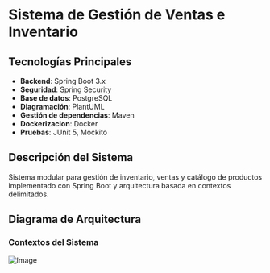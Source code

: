 # Sistema de Gestión de Ventas e Inventario

## Tecnologías Principales
- **Backend**: Spring Boot 3.x
- **Seguridad**: Spring Security
- **Base de datos**: PostgreSQL
- **Diagramación**: PlantUML
- **Gestión de dependencias**: Maven
- **Dockerizacion**: Docker
- **Pruebas**: JUnit 5, Mockito

## Descripción del Sistema
Sistema modular para gestión de inventario, ventas y catálogo de productos implementado con Spring Boot y arquitectura basada en contextos delimitados.

## Diagrama de Arquitectura

### Contextos del Sistema
![Image](https://github.com/user-attachments/assets/eefd6527-159f-4a03-9dbb-f8d286f2cd28)
